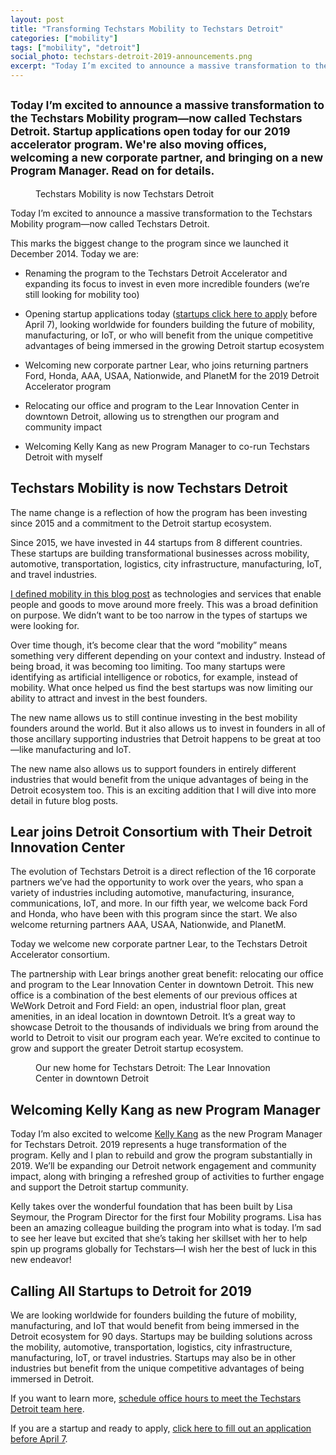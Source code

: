 ```yaml
---
layout: post
title: "Transforming Techstars Mobility to Techstars Detroit"
categories: ["mobility"]
tags: ["mobility", "detroit"]
social_photo: techstars-detroit-2019-announcements.png
excerpt: "Today I’m excited to announce a massive transformation to the Techstars Mobility program—now called Techstars Detroit. Startup applications open today for our 2019 accelerator program. We're also moving offices, welcoming a new corporate partner, and bringing on a new Program Manager. Read on for details."
---
```


<h2 class="sub-title"><small>Today I’m excited to announce a massive transformation to the Techstars Mobility program—now called Techstars Detroit. Startup applications open today for our 2019 accelerator program. We're also moving offices, welcoming a new corporate partner, and bringing on a new Program Manager. Read on for details.</small></h2>

<figure class="wide">
<img src="{% asset techstars-detroit-2019-announcements.png @path %}" alt="">
<figcaption>Techstars Mobility is now Techstars Detroit</figcaption>
</figure>

Today I’m excited to announce a massive transformation to the Techstars Mobility program&mdash;now called Techstars Detroit.

This marks the biggest change to the program since we launched it December 2014. Today we are:
- Renaming the program to the Techstars Detroit Accelerator and expanding its focus to invest in even more incredible founders (we’re still looking for mobility too)

- Opening startup applications today ([startups click here to apply](https://www.f6s.com/detroitaccelerator-2019/apply) before April 7), looking worldwide for founders building the future of mobility, manufacturing, or IoT, or who will benefit from the unique competitive advantages of being immersed in the growing Detroit startup ecosystem

- Welcoming new corporate partner Lear, who joins returning partners Ford, Honda, AAA, USAA, Nationwide, and PlanetM for the 2019 Detroit Accelerator program

- Relocating our office and program to the Lear Innovation Center in downtown Detroit, allowing us to strengthen our program and community impact

- Welcoming Kelly Kang as new Program Manager to co-run Techstars Detroit with myself


## Techstars Mobility is now Techstars Detroit
The name change is a reflection of how the program has been investing since 2015 and a commitment to the Detroit startup ecosystem.

Since 2015, we have invested in 44 startups from 8 different countries. These startups are building transformational businesses across mobility, automotive, transportation, logistics, city infrastructure, manufacturing, IoT, and travel industries.

[I defined mobility in this blog post](https://tedserbinski.com/mobility/defining-mobility-for-the-automotive-industry/) as technologies and services that enable people and goods to move around more freely. This was a broad definition on purpose. We didn’t want to be too narrow in the types of startups we were looking for.

Over time though, it’s become clear that the word “mobility” means something very different depending on your context and industry. Instead of being broad, it was becoming too limiting. Too many startups were identifying as artificial intelligence or robotics, for example, instead of mobility. What once helped us find the best startups was now limiting our ability to attract and invest in the best founders.

The new name allows us to still continue investing in the best mobility founders around the world. But it also allows us to invest in founders in all of those ancillary supporting industries that Detroit happens to be great at too&mdash;like manufacturing and IoT.

The new name also allows us to support founders in entirely different industries that would benefit from the unique advantages of being in the Detroit ecosystem too. This is an exciting addition that I will dive into more detail in future blog posts.


## Lear joins Detroit Consortium with Their Detroit Innovation Center

The evolution of Techstars Detroit is a direct reflection of the 16 corporate partners we’ve had the opportunity to work over the years, who span a variety of industries including automotive, manufacturing, insurance, communications, IoT, and more. In our fifth year, we welcome back Ford and Honda, who have been with this program since the start. We also welcome returning partners AAA, USAA, Nationwide, and PlanetM.

Today we welcome new corporate partner Lear, to the Techstars Detroit Accelerator consortium.

The partnership with Lear brings another great benefit: relocating our office and program to the Lear Innovation Center in downtown Detroit. This new office is a combination of the best elements of our previous offices at WeWork Detroit and Ford Field: an open, industrial floor plan, great amenities, in an ideal location in downtown Detroit. It’s a great way to showcase Detroit to the thousands of individuals we bring from around the world to Detroit to visit our program each year. We’re excited to continue to grow and support the greater Detroit startup ecosystem.

<figure class="wide">
<img src="{% asset lear-innovation-center.jpg @path %}" alt="">
<figcaption>Our new home for Techstars Detroit: The Lear Innovation Center in downtown Detroit</figcaption>
</figure>


## Welcoming Kelly Kang as new Program Manager

Today I’m also excited to welcome [Kelly Kang](https://www.linkedin.com/in/kelly-j-kang/) as the new Program Manager for Techstars Detroit. 2019 represents a huge transformation of the program. Kelly and I plan to rebuild and grow the program substantially in 2019. We’ll be expanding our Detroit network engagement and community impact, along with bringing a refreshed group of activities to further engage and support the Detroit startup community.

Kelly takes over the wonderful foundation that has been built by Lisa Seymour, the Program Director for the first four Mobility programs. Lisa has been an amazing colleague building the program into what is today. I’m sad to see her leave but excited that she’s taking her skillset with her to help spin up programs globally for Techstars—I wish her the best of luck in this new endeavor!


## Calling All Startups to Detroit for 2019

We are looking worldwide for founders building the future of mobility, manufacturing, and IoT that would benefit from being immersed in the Detroit ecosystem for 90 days. Startups may be building solutions across the mobility, automotive, transportation, logistics, city infrastructure, manufacturing, IoT, or travel industries. Startups may also be in other industries but benefit from the unique competitive advantages of being immersed in Detroit.

If you want to learn more, [schedule office hours to meet the Techstars Detroit team here](https://www.f6s.com/techstarsdetroitofficehours/connect).

If you are a startup and ready to apply, [click here to fill out an application before April 7](https://www.f6s.com/detroitaccelerator-2019/apply).
